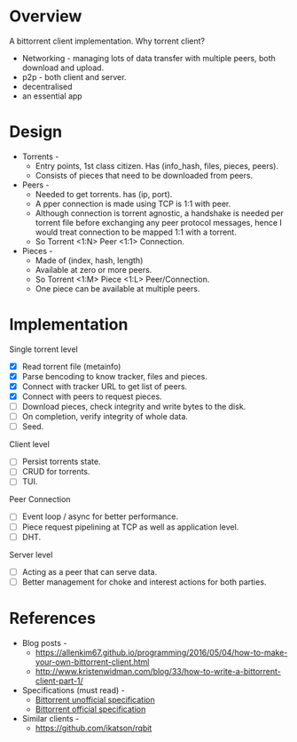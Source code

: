 # Overview
A bittorrent client implementation. Why torrent client? 
- Networking - managing lots of data transfer with multiple peers, both download and upload.
- p2p - both client and server.
- decentralised
- an essential app

# Design
- Torrents -
  - Entry points, 1st class citizen. Has (info_hash, files, pieces, peers).
  - Consists of pieces that need to be downloaded from peers.
- Peers -
  - Needed to get torrents. has (ip, port).
  - A pper connection is made using TCP is 1:1 with peer.
  - Although connection is torrent agnostic, a handshake is needed per torrent file before exchanging any peer protocol messages, hence I would treat connection to be mapped 1:1 with a torrent.
  - So Torrent <1:N> Peer <1:1> Connection.
- Pieces -
  - Made of (index, hash, length)
  - Available at zero or more peers.
  - So Torrent <1:M> Piece <1:L> Peer/Connection.
  - One piece can be available at multiple peers.

# Implementation
Single torrent level
- [x] Read torrent file (metainfo)
- [x] Parse bencoding to know tracker, files and pieces.
- [x] Connect with tracker URL to get list of peers.
- [x] Connect with peers to request pieces.
- [ ] Download pieces, check integrity and write bytes to the disk.
- [ ] On completion, verify integrity of whole data.
- [ ] Seed.

Client level
- [ ] Persist torrents state.
- [ ] CRUD for torrents.
- [ ] TUI.

Peer Connection
- [ ] Event loop / async for better performance.
- [ ] Piece request pipelining at TCP as well as application level.
- [ ] DHT.

Server level
- [ ] Acting as a peer that can serve data.
- [ ] Better management for choke and interest actions for both parties.

# References
- Blog posts -
  - https://allenkim67.github.io/programming/2016/05/04/how-to-make-your-own-bittorrent-client.html
  - http://www.kristenwidman.com/blog/33/how-to-write-a-bittorrent-client-part-1/
- Specifications (must read) -
  - [Bittorrent unofficial specification](https://wiki.theory.org/BitTorrentSpecification#Identification)
  - [Bittorrent official specification](http://bittorrent.org/beps/bep_0003.html)
- Similar clients -
  - https://github.com/ikatson/rqbit
